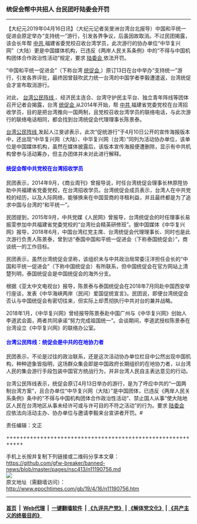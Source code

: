 ### 统促会帮中共招人 台民团吁陆委会开罚
------------------------

<p>
 【大纪元2019年04月16日讯】（大纪元记者吴旻洲台湾台北报导）中国和平统一促进会原定举办“支持统一”游行，引发各界争议，后虽因故取消。不过民团揭露，该会长年帮
 <a href="http://www.epochtimes.com/gb/tag/%E4%B8%AD%E5%85%B1.html">
  中共
 </a>
 福建省委党校召收台湾学员，此次游行的协办单位“中华复兴网”（大陆）更是中国媒体机构，已违反《两岸人民关系条例》中的“不得与中国机构团体合作政治性活动”规定，要求
 <a href="http://www.epochtimes.com/gb/tag/%E9%99%86%E5%A7%94%E4%BC%9A.html">
  陆委会
 </a>
 依法开罚。
</p>
<p>
 “中国和平统一促进会”（下称台湾
 <a href="http://www.epochtimes.com/gb/tag/%E7%BB%9F%E4%BF%83%E4%BC%9A.html">
  统促会
 </a>
 ）原订13日在台中举办“支持统一”游行，引发各界评批，最终因曾鼓吹武力统一台湾的中国学者李毅遭遣返，台湾统促会才宣布取消游行。
</p>
<p>
 对此，
 <a href="http://www.epochtimes.com/gb/tag/%E5%8F%B0%E6%B9%BE%E5%85%AC%E6%B0%91%E9%98%B5%E7%BA%BF.html">
  台湾公民阵线
 </a>
 、经济民主连合、台湾守护民主平台、独立青年阵线等团体召开记者会揭露，台湾
 <a href="http://www.epochtimes.com/gb/tag/%E7%BB%9F%E4%BF%83%E4%BC%9A.html">
  统促会
 </a>
 从2014年开始，帮
 <a href="http://www.epochtimes.com/gb/tag/%E4%B8%AD%E5%85%B1.html">
  中共
 </a>
 福建省党委党校在台湾招收学员，目的是把台湾推向一国两制，且党校召收台湾学员的联络电话，与此次游行的联络电话相同，都会找到台湾统促会代理理事长陈景泰。
</p>
<p>
 <a href="http://www.epochtimes.com/gb/tag/%E5%8F%B0%E6%B9%BE%E5%85%AC%E6%B0%91%E9%98%B5%E7%BA%BF.html">
  台湾公民阵线
 </a>
 发起人江旻谚表示，此次“促统游行”于4月10日公开的宣传海报版本中，还出现“中华复兴网（大陆）、中华复兴网（台湾）”同列为活动协办单位，该单位是中国媒体机构，虽然在媒体披露后，该版本宣传海报便遭删除，显示有中共机构曾参与活动筹办，但主办团体并未对此进行解释。
</p>
<p>
 <center>
 </center>
</p>
<h4>
 <span style="color: #0000ff;">
  统促会帮中共党校在台湾招收学员
 </span>
</h4>
<p>
 民团表示，2014年9月，《商业周刊》曾报导说，时任台湾统促会理事长林原陞协助中共福建省党委党校，在台湾招收学员。台湾统促会成员表示，台湾人在中共党校的经历，以及人际网络，能够换来在中国营商的寻租利益，并且最终都是为了追求中国与台湾的“和平统一”。
</p>
<p>
 民团提到，2015年9月，中共党媒《人民网》曾报导，台湾统促会的时任理事长易振雯参加中共福建省党委党校的“台湾社会精英研修班”。据中国媒体《中华复兴网》报导，2018年6月，中国台湾红党主席、台湾统促会代理理事长、同时也是此次游行负责人陈景泰，曾到访“泰国中国和平统一促进会（下称泰国统促会）”，商谈统一的工作目标。
</p>
<p>
 民团表示，虽然台湾统促会坚称，该组织未与中共政治局常委汪洋担任会长的“中国和平统一促进会”（下称中国统促会）有所联系，但中国统促会在官方网站上清楚列明，泰国统促会是中国统促会的海外分支。
</p>
<p>
 根据《亚太中文电视台》报导，陈景泰与泰国统促会在2018年7月同赴中国西安举行座谈，发表《中华海峡两岸（民间）爱国促统宣言》。民团说，即便台湾统促会否认与中国统促会有密切往来，但实际上却贯彻执行中共对台的兼并战略。
</p>
<p>
 2018年1月，《中华复兴网》曾经报导陈景泰赴中国广州与《中华复兴网》创始人李道武会面，两者共同承诺“努力完成祖国统一”。会谈期间，李道武授权陈景泰在台湾设立《中华复兴网》的联络办公室。
</p>
<h4>
 <span style="color: #0000ff;">
  台湾公民阵线：统促会是中共的在地协力者
 </span>
</h4>
<p>
 民团表示，不论是过往的政治联系，还是这次活动协办单位栏目中公然出现中国机构，种种迹象皆指明，这场群众集会即是中国政府长期组织的在地协力者，以台湾人民的集会游行手段包装中国官方统战行为，并非台湾人民自主表达意见的行动。
</p>
<p>
 台湾公民阵线表示，统促会原订4月13日举办的游行，是为了呼应中共的“一国两制台湾方案”，且合办单位“中华复兴网（大陆）”是中国团体，已违反《两岸人民关系条例》条中的“不得与中国机构团体合作政治性活动”、禁止国人从事“使大陆地区人民在台湾地区从事未经许可或与许可目的不符之活动”的行为。要求
 <a href="http://www.epochtimes.com/gb/tag/%E9%99%86%E5%A7%94%E4%BC%9A.html">
  陆委会
 </a>
 应依法向活动主办、协办单位与邀请李毅来台宣讲者开罚。#
</p>
<p>
 责任编辑：文正
</p>

+++++++++++++++++++++++++++++++++++++++++++++++++++++++++++<br/><br/>
手机上长按并复制下列链接或二维码分享本文章：<br/>
https://github.com/gfw-breaker/banned-news/blob/master/pages/nsc413/n11190756.md <br/>
<a href='https://github.com/gfw-breaker/banned-news/blob/master/pages/nsc413/n11190756.md'><img src='https://github.com/gfw-breaker/banned-news/blob/master/pages/nsc413/n11190756.md.png'/></a> <br/>
原文地址（需翻墙访问）：http://www.epochtimes.com/gb/19/4/16/n11190756.htm


------------------------
#### [首页](https://github.com/gfw-breaker/banned-news/blob/master/README.md) &nbsp;|&nbsp; [Web代理](https://github.com/labour-camp/helloworld) &nbsp;|&nbsp; [一键翻墙软件](https://github.com/gfw-breaker/nogfw/blob/master/README.md) &nbsp;| [《九评共产党》](https://github.com/gfw-breaker/9ping.md/blob/master/README.md#九评之一评共产党是什么) | [《解体党文化》](https://github.com/gfw-breaker/jtdwh.md/blob/master/README.md) | [《共产主义的终极目的》](https://github.com/gfw-breaker/gczydzjmd.md/blob/master/README.md)

